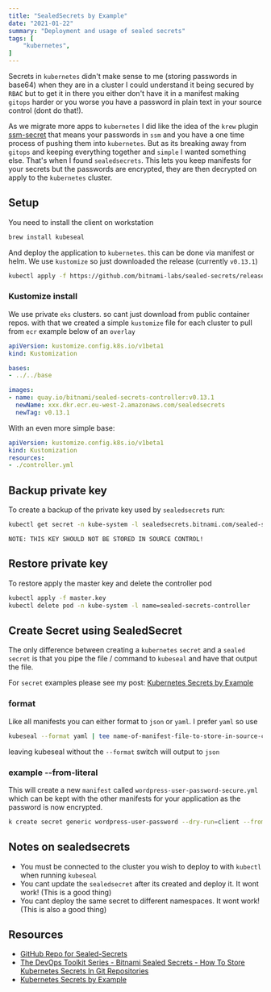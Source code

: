 ```yaml
---
title: "SealedSecrets by Example"
date: "2021-01-22"
summary: "Deployment and usage of sealed secrets"
tags: [
    "kubernetes",
]
---
```


Secrets in `kubernetes` didn't make sense to me (storing passwords in base64) when they are in a cluster I could understand it being secured by `RBAC` but to get it in there you either don't have it in a manifest making `gitops` harder or you worse you have a password in plain text in your source control (dont do that!).

As we migrate more apps to `kubernetes` I did like the idea of the `krew` plugin [ssm-secret](https://github.com/pr8kerl/kubectl-ssm-secret) that means your passwords in `ssm` and you have a one time process of pushing them into `kubernetes`. But as its breaking away from `gitops` and keeping everything together and `simple` I wanted something else. That's when I found `sealedsecrets`. This lets you keep manifests for your secrets but the passwords are encrypted, they are then decrypted on apply to the `kubernetes` cluster.

## Setup

You need to install the client on workstation

``` bash
brew install kubeseal
```

And deploy the application to `kubernetes`. this can be done via manifest or helm. We use `kustomize` so just downloaded the release (currently `v0.13.1`)

``` bash
kubectl apply -f https://github.com/bitnami-labs/sealed-secrets/releases/download/v0.13.1/controller.yaml
```

### Kustomize install

We use private `eks` clusters. so cant just download from public container repos. with that we created a simple `kustomize` file for each cluster to pull from `ecr` example below of an `overlay`

``` yml
apiVersion: kustomize.config.k8s.io/v1beta1
kind: Kustomization

bases:
- ../../base

images:
- name: quay.io/bitnami/sealed-secrets-controller:v0.13.1
  newName: xxx.dkr.ecr.eu-west-2.amazonaws.com/sealedsecrets
  newTag: v0.13.1
```

With an even more simple base:

``` yml
apiVersion: kustomize.config.k8s.io/v1beta1
kind: Kustomization
resources:
- ./controller.yml
```

## Backup private key

To create a backup of the private key used by `sealedsecrets` run:

``` bash
kubectl get secret -n kube-system -l sealedsecrets.bitnami.com/sealed-secrets-key -o yaml >master.key
```

    NOTE: THIS KEY SHOULD NOT BE STORED IN SOURCE CONTROL!

## Restore private key

To restore apply the master key and delete the controller pod

``` bash
kubectl apply -f master.key
kubectl delete pod -n kube-system -l name=sealed-secrets-controller
```

## Create Secret using SealedSecret

The only difference between creating a `kubernetes` `secret` and a `sealed secret` is that you pipe the file / command to `kubeseal` and have that output the file.

For `secret` examples please see my post: [Kubernetes Secrets by Example](https://blog.serialexperiments.co.uk/posts/kubenetes-secrets-by-example/)

### format

Like all manifests you can either format to `json` or `yaml`. I prefer `yaml` so use

``` bash
kubeseal --format yaml | tee name-of-manifest-file-to-store-in-source-control.yml
```

leaving kubeseal without the `--format` switch will output to `json`

### example --from-literal

This will create a new `manifest` called `wordpress-user-password-secure.yml` which can be kept with the other manifests for your application as the password is now encrypted.

``` bash
k create secret generic wordpress-user-password --dry-run=client --from-literal password=MySuperSecretPassword --output yaml | kubeseal --format yaml | tee wordpress-user-password-secure.yml
```

## Notes on sealedsecrets

- You must be connected to the cluster you wish to deploy to with `kubectl` when running `kubeseal`
- You cant update the `sealedsecret` after its created and deploy it. It wont work! (This is a good thing)
- You cant deploy the same secret to different namespaces. It wont work! (This is also a good thing)
  
## Resources

- [GitHub Repo for Sealed-Secrets](https://github.com/bitnami-labs/sealed-secrets)
- [The DevOps Toolkit Series - Bitnami Sealed Secrets - How To Store Kubernetes Secrets In Git Repositories](https://www.youtube.com/watch?v=xd2QoV6GJlc&t=21s)
- [Kubernetes Secrets by Example](https://blog.serialexperiments.co.uk/posts/kubernetes-secrets-by-example/)
